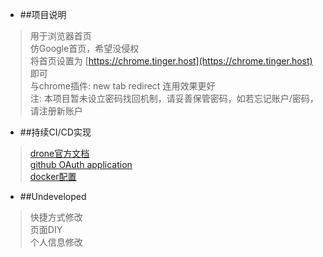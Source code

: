 + ##项目说明
> 用于浏览器首页  
> 仿Google首页，希望没侵权  
> 将首页设置为 [https://chrome.tinger.host](https://chrome.tinger.host) 即可  
> 与chrome插件: new tab redirect 连用效果更好  
> 注: 本项目暂未设立密码找回机制，请妥善保管密码，如若忘记账户/密码，请注册新账户  

+ ##持续CI/CD实现
> [drone官方文档](https://docs.drone.io/)  
> [github OAuth application](https://github.com/settings/applications/new)  
> [docker配置](https://www.runoob.com/docker/docker-compose.html)  

+ ##Undeveloped
> 快捷方式修改  
> 页面DIY  
> 个人信息修改  